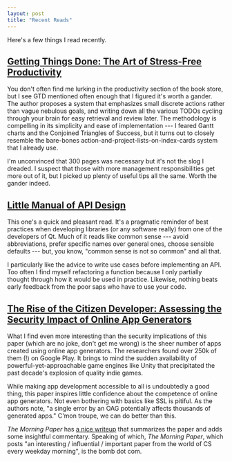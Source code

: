 ```yaml
---
layout: post
title: "Recent Reads"
---
```


Here's a few things I read recently.


## [Getting Things Done: The Art of Stress-Free Productivity](https://en.wikipedia.org/wiki/Getting_Things_Done)

You don't often find me lurking in the productivity section of the book store, but I see GTD mentioned often enough that I figured it's worth a gander. The author proposes a system that emphasizes small discrete actions rather than vague nebulous goals, and writing down all the various TODOs cycling through your brain for easy retrieval and review later. The methodology is compelling in its simplicity and ease of implementation --- I feared Gantt charts and the Conjoined Triangles of Success, but it turns out to closely resemble the bare-bones action-and-project-lists-on-index-cards system that I already use.

I'm unconvinced that 300 pages was necessary but it's not the slog I dreaded. I suspect that those with more management responsibilities get more out of it, but I picked up plenty of useful tips all the same. Worth the gander indeed.


## [Little Manual of API Design](https://github.com/papers-we-love/papers-we-love/blob/master/api_design/api-design.pdf)

This one's a quick and pleasant read. It's a pragmatic reminder of best practices when developing libraries (or any software really) from one of the developers of Qt. Much of it reads like common sense --- avoid abbreviations, prefer specific names over general ones, choose sensible defaults --- but, you know, "common sense is not so common" and all that.

I particularly like the advice to write use cases before implementing an API. Too often I find myself refactoring a function because I only partially thought through how it would be used in practice. Likewise, nothing beats early feedback from the poor saps who have to use your code.


## [The Rise of the Citizen Developer: Assessing the Security Impact of Online App Generators](https://saschafahl.de/papers/appgens2018.pdf)

What I find even more interesting than the security implications of this paper (which are no joke, don't get me wrong) is the sheer number of apps created using online app generators. The researchers found over 250k of them (!) on Google Play. It brings to mind the sudden availability of powerful-yet-approachable game engines like Unity that precipitated the past decade's explosion of quality indie games.

While making app development accessible to all is undoubtedly a good thing, this paper inspires little confidence about the competence of online app generators. Not even bothering with basics like SSL is pitiful. As the authors note, "a single error by an OAG potentially affects thousands of generated apps." C'mon troupe, we can do better than this.

*The Morning Paper* has [a nice writeup](https://blog.acolyer.org/2018/07/02/the-rise-of-the-citizen-developer-assessing-the-security-impact-of-online-app-generators/) that summarizes the paper and adds some insightful commentary. Speaking of which, *The Morning Paper*, which posts "an interesting / influential / important paper from the world of CS every weekday morning", is the bomb dot com.
